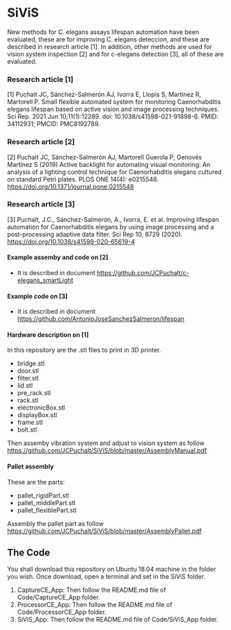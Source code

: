 # SiViS
New methods for C. elegans assays lifespan automation have been evaluated, these are for improving C. elegans deteccion, and these are described in research article [1].
In addition, other methods are used for vision system inspection [2] and for c-elegans detection [3], all of these are evaluated.

### Research article [1]
[1] Puchalt JC, Sánchez-Salmerón AJ, Ivorra E, Llopis S, Martínez R, Martorell P. Small flexible automated system for monitoring Caenorhabditis elegans lifespan based on active vision and image processing techniques. Sci Rep. 2021 Jun 10;11(1):12289. doi: 10.1038/s41598-021-91898-6. PMID: 34112931; PMCID: PMC8192789.

### Research article [2]
[2] Puchalt JC, Sánchez-Salmerón AJ, Martorell Guerola P, Genovés Martínez S (2019) Active backlight for automating visual monitoring: An analysis of a lighting control technique for Caenorhabditis elegans cultured on standard Petri plates. PLOS ONE 14(4): e0215548. https://doi.org/10.1371/journal.pone.0215548

### Research article [3]
[3] Puchalt, J.C., Sánchez-Salmerón, A., Ivorra, E. et al. Improving lifespan automation for Caenorhabditis elegans by using image processing and a post-processing adaptive data filter. Sci Rep 10, 8729 (2020). https://doi.org/10.1038/s41598-020-65619-4

#### Example assemby and code on [2]
* It is described in document https://github.com/JCPuchalt/c-elegans_smartLight

#### Example code on [3]
* It is described in document https://github.com/AntonioJoseSanchezSalmeron/lifespan

#### Hardware description on [1]
In this repository are the .stl files to print in 3D printer. 
* bridge.stl
* door.stl
* filter.stl
* lid.stl
* pre_rack.stl
* rack.stl
* electronicBox.stl
* displayBox.stl
* frame.stl
* bolt.stl

Then assemby vibration system and adjust to vision system as follow 
https://github.com/JCPuchalt/SiViS/blob/master/AssemblyManual.pdf

#### Pallet assembly
These are the parts:
* pallet_rigidPart.stl
* pallet_middlePart.stl
* pallet_flexiblePart.stl

Assembly the pallet part as follow https://github.com/JCPuchalt/SiViS/blob/master/AssemblyPallet.pdf

## The Code
You shall download this repository on Ubuntu 18.04 machine in the folder you wish. 
Once download, open a terminal and set in the SiViS folder.
1. CaptureCE_App:
   Then follow the README.md file of Code/CaptureCE_App folder.
2. ProcessorCE_App:
   Then follow the README.md file of Code/ProcessorCE_App folder.
3. SiViS_App:
   Then follow the README.md file of Code/SiViS_App folder.



